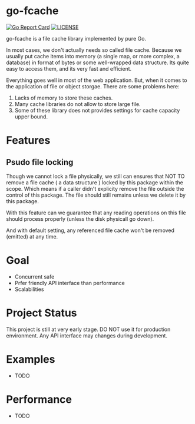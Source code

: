 go-fcache
=====
[![Go Report Card](https://goreportcard.com/badge/github.com/MeowDada/go-fcache)](https://goreportcard.com/report/github.com/MeowDada/go-fcache)
[![LICENSE](https://img.shields.io/github/license/meowdada/go-fcache)](https://github.com/MeowDada/go-fcache/blob/master/LICENSE)

go-fcache is a file cache library implemented by pure Go.

In most cases, we don't actually needs so called file cache. Because we usually put cache items into memory (a single map, or more complex, a database) in format of bytes or some well-wrapped data structure. Its quite easy to access them, and its very fast and efficient.

Everything goes well in most of the web application. But, when it comes to the application of file or object storgae. 
There are some problems here:
1. Lacks of memory to store these caches.
2. Many cache libraries do not allow to store large file.
3. Some of these library does not provides settings for cache capacity upper bound.

# Features
## Psudo file locking
Though we cannot lock a file physically, we still can ensures that NOT TO remove a file cache ( a data structure ) locked by this package within the scope. Which means if a caller didn't explicity remove the file outside the control of this package. The file should still remains unless we delete it by this package.

With this feature can we guarantee that any reading operations on this file should process properly (unless the disk physicall go down).

And with default setting, any referenced file cache won't be removed (emitted) at any time.

# Goal
* Concurrent safe
* Prfer friendly API interface than performance
* Scalabilities

# Project Status
This project is still at very early stage. DO NOT use it for production environment. Any API interface may changes during development.

# Examples
* TODO

# Performance
* TODO